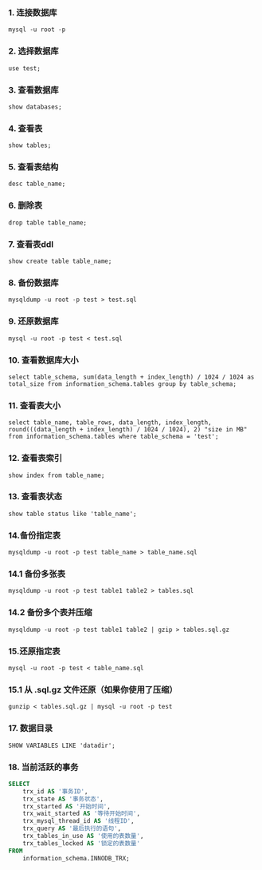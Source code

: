 ### 1. 连接数据库
```shell
mysql -u root -p
```

### 2. 选择数据库
```shell
use test;
```

### 3. 查看数据库
```shell
show databases;
```

### 4. 查看表
```shell
show tables;
```

### 5. 查看表结构
```shell
desc table_name;
```
### 6. 删除表
```shell
drop table table_name;
```

### 7. 查看表ddl
```shell
show create table table_name;
```

### 8. 备份数据库
```shell
mysqldump -u root -p test > test.sql
```

### 9. 还原数据库
```shell
mysql -u root -p test < test.sql
```

### 10. 查看数据库大小
```shell
select table_schema, sum(data_length + index_length) / 1024 / 1024 as total_size from information_schema.tables group by table_schema;
```

### 11. 查看表大小
```shell
select table_name, table_rows, data_length, index_length, round(((data_length + index_length) / 1024 / 1024), 2) "size in MB" from information_schema.tables where table_schema = 'test';
```

### 12. 查看表索引
```shell
show index from table_name;
```

### 13. 查看表状态
```shell
show table status like 'table_name';
```

### 14.备份指定表
```shell
mysqldump -u root -p test table_name > table_name.sql
```
### 14.1 备份多张表
```shell
mysqldump -u root -p test table1 table2 > tables.sql
```
### 14.2 备份多个表并压缩
```shell
mysqldump -u root -p test table1 table2 | gzip > tables.sql.gz
```


### 15.还原指定表
```shell
mysql -u root -p test < table_name.sql
```
### 15.1 从 .sql.gz 文件还原（如果你使用了压缩）
```shell
gunzip < tables.sql.gz | mysql -u root -p test
```

### 17. 数据目录
```shell
SHOW VARIABLES LIKE 'datadir';
```

### 18. 当前活跃的事务
```sql
SELECT 
    trx_id AS '事务ID',
    trx_state AS '事务状态',
    trx_started AS '开始时间',
    trx_wait_started AS '等待开始时间',
    trx_mysql_thread_id AS '线程ID',
    trx_query AS '最后执行的语句',
    trx_tables_in_use AS '使用的表数量',
    trx_tables_locked AS '锁定的表数量'
FROM 
    information_schema.INNODB_TRX;
```